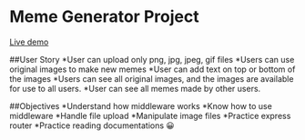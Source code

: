# Meme Generator Project

[Live demo](https://em-meme-maker.herokuapp.com/)

##User Story
*User can upload only png, jpg, jpeg, gif files
*Users can use original images to make new memes
*User can add text on top or bottom of the images
*Users can see all original images, and the images are available for use to all users.
*User can see all memes made by other users.

##Objectives
*Understand how middleware works
*Know how to use middleware
*Handle file upload
*Manipulate image files
*Practice express router
*Practice reading documentations 😀

